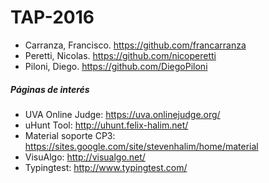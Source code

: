 # TAP-2016

* Carranza, Francisco. https://github.com/francarranza
* Peretti, Nicolas. https://github.com/nicoperetti
* Piloni, Diego. https://github.com/DiegoPiloni

##### Páginas de interés

* UVA Online Judge: https://uva.onlinejudge.org/
* uHunt Tool: http://uhunt.felix-halim.net/
* Material soporte CP3: https://sites.google.com/site/stevenhalim/home/material
* VisuAlgo: http://visualgo.net/
* Typingtest: http://www.typingtest.com/
